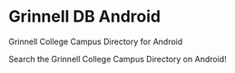 # Grinnell DB Android

Grinnell College Campus Directory for Android

Search the Grinnell College Campus Directory on Android!

